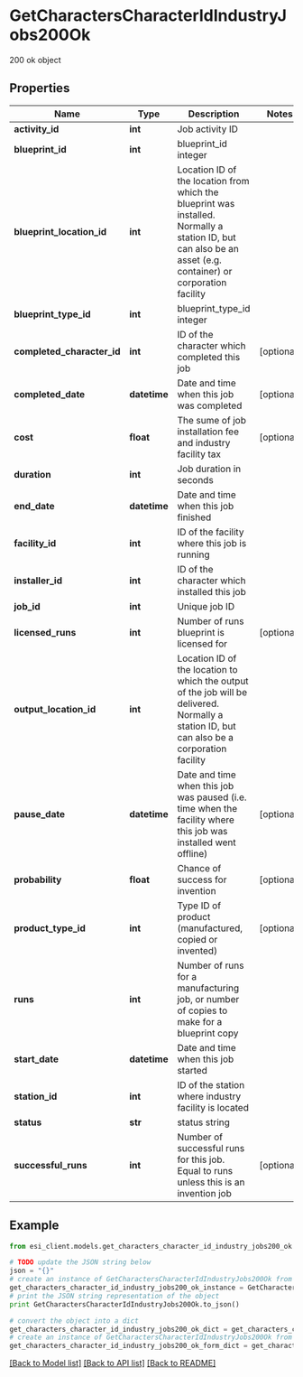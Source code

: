 # GetCharactersCharacterIdIndustryJobs200Ok

200 ok object

## Properties

Name | Type | Description | Notes
------------ | ------------- | ------------- | -------------
**activity_id** | **int** | Job activity ID | 
**blueprint_id** | **int** | blueprint_id integer | 
**blueprint_location_id** | **int** | Location ID of the location from which the blueprint was installed. Normally a station ID, but can also be an asset (e.g. container) or corporation facility | 
**blueprint_type_id** | **int** | blueprint_type_id integer | 
**completed_character_id** | **int** | ID of the character which completed this job | [optional] 
**completed_date** | **datetime** | Date and time when this job was completed | [optional] 
**cost** | **float** | The sume of job installation fee and industry facility tax | [optional] 
**duration** | **int** | Job duration in seconds | 
**end_date** | **datetime** | Date and time when this job finished | 
**facility_id** | **int** | ID of the facility where this job is running | 
**installer_id** | **int** | ID of the character which installed this job | 
**job_id** | **int** | Unique job ID | 
**licensed_runs** | **int** | Number of runs blueprint is licensed for | [optional] 
**output_location_id** | **int** | Location ID of the location to which the output of the job will be delivered. Normally a station ID, but can also be a corporation facility | 
**pause_date** | **datetime** | Date and time when this job was paused (i.e. time when the facility where this job was installed went offline) | [optional] 
**probability** | **float** | Chance of success for invention | [optional] 
**product_type_id** | **int** | Type ID of product (manufactured, copied or invented) | [optional] 
**runs** | **int** | Number of runs for a manufacturing job, or number of copies to make for a blueprint copy | 
**start_date** | **datetime** | Date and time when this job started | 
**station_id** | **int** | ID of the station where industry facility is located | 
**status** | **str** | status string | 
**successful_runs** | **int** | Number of successful runs for this job. Equal to runs unless this is an invention job | [optional] 

## Example

```python
from esi_client.models.get_characters_character_id_industry_jobs200_ok import GetCharactersCharacterIdIndustryJobs200Ok

# TODO update the JSON string below
json = "{}"
# create an instance of GetCharactersCharacterIdIndustryJobs200Ok from a JSON string
get_characters_character_id_industry_jobs200_ok_instance = GetCharactersCharacterIdIndustryJobs200Ok.from_json(json)
# print the JSON string representation of the object
print GetCharactersCharacterIdIndustryJobs200Ok.to_json()

# convert the object into a dict
get_characters_character_id_industry_jobs200_ok_dict = get_characters_character_id_industry_jobs200_ok_instance.to_dict()
# create an instance of GetCharactersCharacterIdIndustryJobs200Ok from a dict
get_characters_character_id_industry_jobs200_ok_form_dict = get_characters_character_id_industry_jobs200_ok.from_dict(get_characters_character_id_industry_jobs200_ok_dict)
```
[[Back to Model list]](../README.md#documentation-for-models) [[Back to API list]](../README.md#documentation-for-api-endpoints) [[Back to README]](../README.md)


